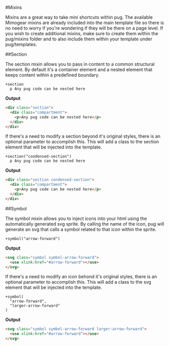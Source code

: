 #Mixins

Mixins are a great way to take mini shortcuts within pug. The available Mimogear mixins are already included into the main template file so there is no need to worry if you're wondering if they will be there on a page level. If you wish to create additional mixins, make sure to create them within the pug/mixins folder and to also include them within your template under pug/templates.

##Section

The section mixin allows you to pass in content to a common structural element. By default it's a container element and a nested element that keeps content within a predefined boundary.

```pug
+section
  p Any pug code can be nested here
```

**Output**

```html
<div class="section">
  <div class="compartment">
    <p>Any pug code can be nested here</p>
  </div>
</div>
```

If there's a need to modify a section beyond it's original styles, there is an optional parameter to accomplish this. This will add a class to the section element that will be injected into the template.

```pug
+section("condensed-section")
  p Any pug code can be nested here
```

**Output**

```html
<div class="section condensed-section">
  <div class="compartment">
    <p>Any pug code can be nested here</p>
  </div>
</div>
```

##Symbol

The symbol mixin allows you to inject icons into your html using the automatically generated svg sprite. By calling the name of the icon, pug will generate an svg that calls a symbol related to that icon within the sprite.

```pug
+symbol("arrow-forward")
```

**Output**

```html
<svg class="symbol symbol-arrow-forward">
  <use xlink:href="#arrow-forward"></use>
</svg>
```

If there's a need to modify an icon behond it's original styles, there is an optional parameter to accomplish this. This will add a class to the svg element that will be injected into the template.

```pug
+symbol(
  "arrow-forward",
  "larger-arrow-forward"
)
```

**Output**

```html
<svg class="symbol symbol-arrow-forward larger-arrow-forward">
  <use xlink:href="#arrow-forward"></use>
</svg>
```
